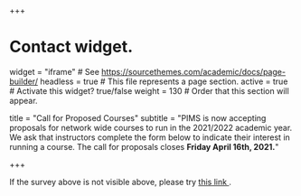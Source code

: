 +++
# Contact widget.
widget = "iframe"  # See https://sourcethemes.com/academic/docs/page-builder/
headless = true  # This file represents a page section.
active = true  # Activate this widget? true/false
weight = 130  # Order that this section will appear.

title = "Call for Proposed Courses"
subtitle = "PIMS is now accepting proposals for network wide courses to run in the 2021/2022 academic year. We ask that instructors complete the form below to indicate their interest in running a course. The call for proposals closes <strong>Friday April 16th, 2021.</strong>"

+++
<div id="qualtrics-form-2"></div>

If the survey above is not visible above, please try <a href="https://ubc.ca1.qualtrics.com/jfe/form/SV_d0QPbTv7TgABTEy">this link <i class='fas fa-external-link-alt'></i></a>.
